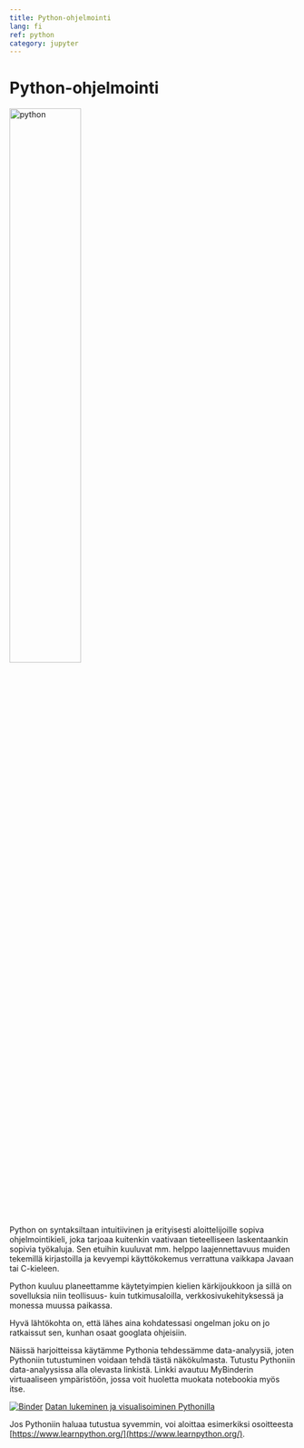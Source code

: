 ```yaml
---
title: Python-ohjelmointi
lang: fi
ref: python
category: jupyter
---
```


# Python-ohjelmointi

<img src="https://upload.wikimedia.org/wikipedia/commons/thumb/f/f8/Python_logo_and_wordmark.svg/1920px-Python_logo_and_wordmark.svg.png" alt="python" width="50%" class="center"/>

Python on syntaksiltaan intuitiivinen ja erityisesti aloittelijoille sopiva ohjelmointikieli, joka tarjoaa kuitenkin vaativaan tieteelliseen laskentaankin sopivia työkaluja. Sen etuihin kuuluvat mm. helppo laajennettavuus muiden tekemillä kirjastoilla ja kevyempi käyttökokemus verrattuna vaikkapa Javaan tai C-kieleen.

Python kuuluu planeettamme käytetyimpien kielien kärkijoukkoon ja sillä on sovelluksia niin teollisuus- kuin tutkimusaloilla, verkkosivukehityksessä ja monessa muussa paikassa. 

Hyvä lähtökohta on, että lähes aina kohdatessasi ongelman joku on jo ratkaissut sen, kunhan osaat googlata ohjeisiin.

Näissä harjoitteissa käytämme Pythonia tehdessämme data-analyysiä, joten Pythoniin tutustuminen voidaan tehdä tästä näkökulmasta.
Tutustu Pythoniin data-analyysissa alla olevasta linkistä.
Linkki avautuu MyBinderin virtuaaliseen ympäristöön, jossa voit huoletta muokata notebookia myös itse.

[![Binder](https://mybinder.org/badge_logo.svg)](https://mybinder.org/v2/gh/opendata-education/opendata-education.github.io/HEAD?filepath=examples%2Fdata-analyysi_esimerkki.ipynb) [Datan lukeminen ja visualisoiminen Pythonilla](https://mybinder.org/v2/gh/opendata-education/opendata-education.github.io/HEAD?filepath=examples%2Fdata-analyysi_esimerkki.ipynb) 

Jos Pythoniin haluaa tutustua syvemmin, voi aloittaa esimerkiksi osoitteesta [https://www.learnpython.org/](https://www.learnpython.org/).